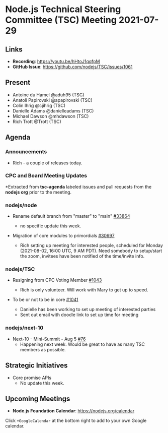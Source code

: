 # Node.js Technical Steering Committee (TSC) Meeting 2021-07-29

## Links

* **Recording**: <https://youtu.be/hHtoJ1qqfpM>
* **GitHub Issue**: <https://github.com/nodejs/TSC/issues/1061>

## Present

* Antoine du Hamel @aduh95 (TSC)
* Anatoli Papirovski @apapirovski (TSC)
* Colin Ihrig @cjihrig (TSC)
* Danielle Adams @danielleadams (TSC)
* Michael Dawson @mhdawson (TSC)
* Rich Trott @Trott (TSC)

## Agenda

### Announcements

* Rich - a couple of releases today.

### CPC and Board Meeting Updates

\*Extracted from **tsc-agenda** labeled issues and pull requests from the **nodejs org** prior to the meeting.

### nodejs/node

* Rename default branch from "master" to "main" [#33864](https://github.com/nodejs/node/issues/33864)
  * no specific update this week.

* Migration of core modules to primordials [#30697](https://github.com/nodejs/node/issues/30697)
  * Rich setting up meeting for interested people, scheduled for Monday (2021-08-02, 16:00 UTC, 9 AM PDT). Need somebody to setup/start the zoom, invitees have been notified of the time/invite info.

### nodejs/TSC

* Resigning from CPC Voting Member [#1043](https://github.com/nodejs/TSC/issues/1043)
  * Rich is only volunteer. Will work with Mary to get up to speed.

* To be or not to be in core [#1041](https://github.com/nodejs/TSC/issues/1041)
  * Danielle has been working to set up meeting of interested parties
  * Sent out email with doodle link to set up time for meeting

### nodejs/next-10

* Next-10 - Mini-Summit - Aug 5 [#76](https://github.com/nodejs/next-10/issues/76)
  * Happening next week. Would be great to have as many TSC members as possible.

## Strategic Initiatives

* Core promise APIs
  * No update this week.

## Upcoming Meetings

* **Node.js Foundation Calendar**: <https://nodejs.org/calendar>

Click `+GoogleCalendar` at the bottom right to add to your own Google calendar.
